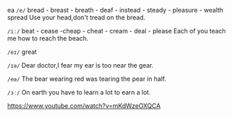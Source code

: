 ea 
`/e/`
bread - breast - breath - deaf - instead - steady - pleasure - wealth
spread
Use your head,don't tread on the bread.

`/iː/`
beat - cease -cheap - cheat - cream - deal - please
Each of you teach me how to reach the beach.

`/eɪ/`
great

`/ɪə/`
Dear doctor,I fear my ear is too near the gear.

`/eə/`
The bear wearing red was tearing the pear in half.

`/ɜː/`
On earth you have to learn a lot to earn a lot.

https://www.youtube.com/watch?v=mKdWzeOXQCA